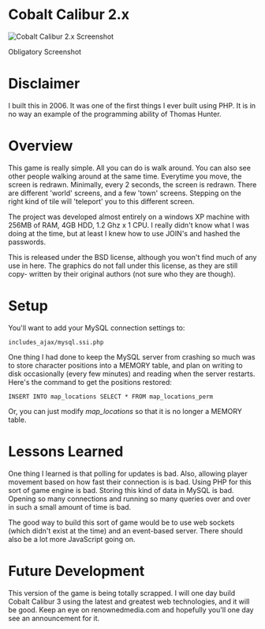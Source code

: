 Cobalt Calibur 2.x
===

![Cobalt Calibur 2.x Screenshot](https://github.com/tlhunter/Cobalt-Calibur-2/blob/master/screenshot.png?raw=true)

Obligatory Screenshot

Disclaimer
==

I built this in 2006. It was one of the first things I ever built
using PHP. It is in no way an example of the programming ability of Thomas
Hunter.

Overview
==

This game is really simple. All you can do is walk around. You can also
see other people walking around at the same time. Everytime you move, the
screen is redrawn. Minimally, every 2 seconds, the screen is redrawn. There are
different 'world' screens, and a few 'town' screens. Stepping on the right kind
of tile will 'teleport' you to this different screen.

The project was developed almost entirely on a windows XP machine with 256MB of
RAM, 4GB HDD, 1.2 Ghz x 1 CPU. I really didn't know what I was doing at the
time, but at least I knew how to use JOIN's and hashed the passwords.

This is released under the BSD license, although you won't find much of any use
in here. The graphics do not fall under this license, as they are still copy-
written by their original authors (not sure who they are though).

Setup
==

You'll want to add your MySQL connection settings to:

    includes_ajax/mysql.ssi.php

One thing I had done to keep the MySQL server from crashing so much was to
store character positions into a MEMORY table, and plan on writing to disk
occasionally (every few minutes) and reading when the server restarts. Here's
the command to get the positions restored:

    INSERT INTO map_locations SELECT * FROM map_locations_perm

Or, you can just modify _map_locations_ so that it is no longer a MEMORY table.

Lessons Learned
==

One thing I learned is that polling for updates is bad. Also, allowing player
movement based on how fast their connection is is bad. Using PHP for this sort
of game engine is bad. Storing this kind of data in MySQL is bad. Opening so
many connections and running so many queries over and over in such a small
amount of time is bad.

The good way to build this sort of game would be to use web sockets (which
didn't exist at the time) and an event-based server. There should also be a
lot more JavaScript going on.

Future Development
==

This version of the game is being totally scrapped. I will one day build
Cobalt Calibur 3 using the latest and greatest web technologies, and it will
be good. Keep an eye on renownedmedia.com and hopefully you'll one day see
an announcement for it.

